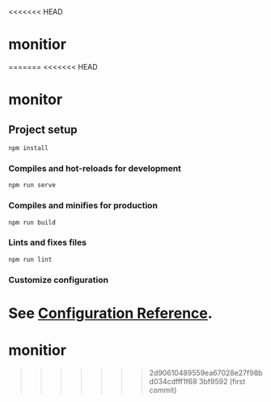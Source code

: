 <<<<<<< HEAD
# monitior
=======
<<<<<<< HEAD
# monitor

## Project setup
```
npm install
```

### Compiles and hot-reloads for development
```
npm run serve
```

### Compiles and minifies for production
```
npm run build
```

### Lints and fixes files
```
npm run lint
```

### Customize configuration
See [Configuration Reference](https://cli.vuejs.org/config/).
=======
# monitior
>>>>>>> 2d90610489559ea67028e27f98bd034cdfff1f68
>>>>>>> 3bf9592 (first commit)
